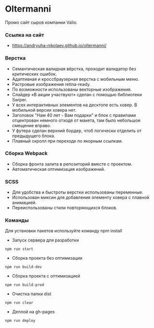 # Oltermanni

Промо сайт сыров компании Valio.

### Ссылка на сайт

- https://andryuha-nikolaev.github.io/oltermanni/

### Верстка

- Семантическая валидная вёрстка, проходит валидатор без критических ошибок.
- Адаптивная и кроссбраузерная верстка с мобильным меню.
- Растровые изображения retina-ready.
- По возможности использованы векторные изображения.
- Слайдер «В акции участвуют» сделан с помощью библиотеки Swiper.
- У всех интерактивных элементов на десктопе есть ховер. В мобильной версии ховера нет.
- Заголовок "Нам 40 лет - Вам подарки" и блок с правилами отцентрован немного отходя от макета, там было небольшое смещение вправо.
- У футера сделан верхний бордер, чтоб логически отделить от предыдущего блока.
- Плавный скролл при переходе по якорным ссылкам.

### Сборка Webpack

- Сборка фронта залита в репозиторий вместе с проектом.
- Автоматическая оптимизация изображений.

### SCSS

- Для удобства и быстроты верстки использованы переменные.
- Использован миксин для добавления элементу ховера с плавной анимацией.
- Переиспользованы стили повторяющихся блоков.

### Команды

Для установки пакетов используйте команду npm install

- Запуск сервера для разработки

```shell
npm run start
```

- Сборка проекта без оптимизации

```shell
npm run build-dev
```

- Сборка проекта с оптимизацией

```shell
npm run build-prod
```

- Очистка папки dist

```shell
npm run clear
```

- Деплой на gh-pages

```shell
npm run deploy
```
